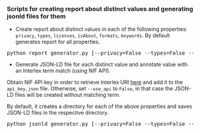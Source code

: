 ### Scripts for creating report about distinct values and generating jsonld files for them


- Create report about distinct values in each of the following properties: `privacy`, `types`, `licenses`, `isAbout`, `formats`, `keywords`. 
By default generates report for all properties.

<pre>python report_generator.py [--privacy=False --types=False --licenses=False --is_about= --formats=False --keywords=False --help]</pre>

- Generate JSON-LD file for each distinct value and annotate value with an Interlex term match (using NIF API).

Obtain NIF API key in order to retrieve Interlex URI [here](https://neuinfo.org/about/webservices) and add it to the `api_key.json` file.
Otherwise, set `--use_api` to `False`, in that case the JSON-LD files will be created without matching term.

By default, it creates a directory for each of the above properties and saves JSON-LD files in the respective directory.

<pre>python jsonld_generator.py [--privacy=False --types=False --licenses=False --is_about= --formats=False --keywords=False --use_api=False --help]</pre>


